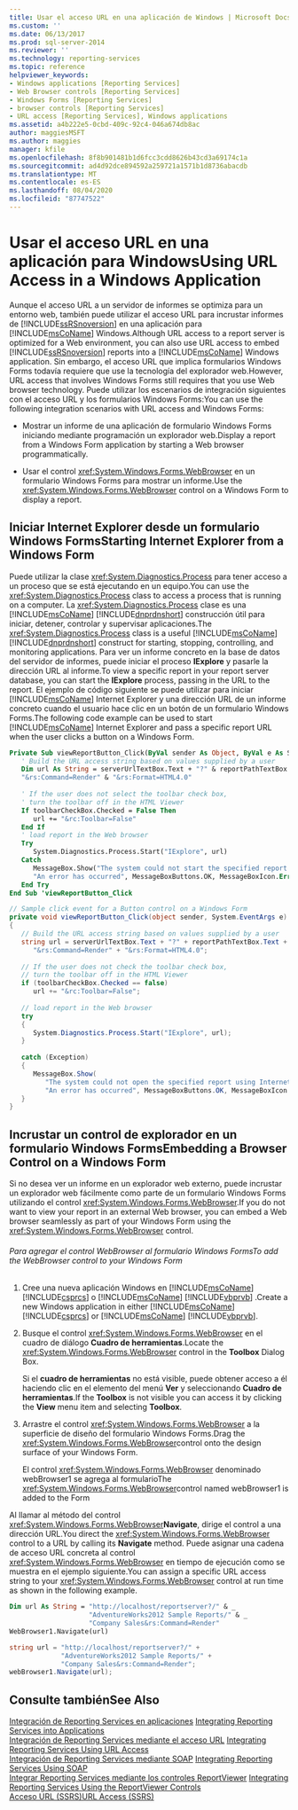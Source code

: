 ```yaml
---
title: Usar el acceso URL en una aplicación de Windows | Microsoft Docs
ms.custom: ''
ms.date: 06/13/2017
ms.prod: sql-server-2014
ms.reviewer: ''
ms.technology: reporting-services
ms.topic: reference
helpviewer_keywords:
- Windows applications [Reporting Services]
- Web Browser controls [Reporting Services]
- Windows Forms [Reporting Services]
- browser controls [Reporting Services]
- URL access [Reporting Services], Windows applications
ms.assetid: a4b222e5-0cbd-409c-92c4-046a674db8ac
author: maggiesMSFT
ms.author: maggies
manager: kfile
ms.openlocfilehash: 8f8b901481b1d6fcc3cdd8626b43cd3a69174c1a
ms.sourcegitcommit: ad4d92dce894592a259721a1571b1d8736abacdb
ms.translationtype: MT
ms.contentlocale: es-ES
ms.lasthandoff: 08/04/2020
ms.locfileid: "87747522"
---
```

# <a name="using-url-access-in-a-windows-application"></a><span data-ttu-id="576cb-102">Usar el acceso URL en una aplicación para Windows</span><span class="sxs-lookup"><span data-stu-id="576cb-102">Using URL Access in a Windows Application</span></span>
  <span data-ttu-id="576cb-103">Aunque el acceso URL a un servidor de informes se optimiza para un entorno web, también puede utilizar el acceso URL para incrustar informes de [!INCLUDE[ssRSnoversion](../../includes/ssrsnoversion-md.md)] en una aplicación para [!INCLUDE[msCoName](../../includes/msconame-md.md)] Windows.</span><span class="sxs-lookup"><span data-stu-id="576cb-103">Although URL access to a report server is optimized for a Web environment, you can also use URL access to embed [!INCLUDE[ssRSnoversion](../../includes/ssrsnoversion-md.md)] reports into a [!INCLUDE[msCoName](../../includes/msconame-md.md)] Windows application.</span></span> <span data-ttu-id="576cb-104">Sin embargo, el acceso URL que implica formularios Windows Forms todavía requiere que use la tecnología del explorador web.</span><span class="sxs-lookup"><span data-stu-id="576cb-104">However, URL access that involves Windows Forms still requires that you use Web browser technology.</span></span> <span data-ttu-id="576cb-105">Puede utilizar los escenarios de integración siguientes con el acceso URL y los formularios Windows Forms:</span><span class="sxs-lookup"><span data-stu-id="576cb-105">You can use the following integration scenarios with URL access and Windows Forms:</span></span>  
  
-   <span data-ttu-id="576cb-106">Mostrar un informe de una aplicación de formulario Windows Forms iniciando mediante programación un explorador web.</span><span class="sxs-lookup"><span data-stu-id="576cb-106">Display a report from a Windows Form application by starting a Web browser programmatically.</span></span>  
  
-   <span data-ttu-id="576cb-107">Usar el control <xref:System.Windows.Forms.WebBrowser> en un formulario Windows Forms para mostrar un informe.</span><span class="sxs-lookup"><span data-stu-id="576cb-107">Use the <xref:System.Windows.Forms.WebBrowser> control on a Windows Form to display a report.</span></span>  
  
## <a name="starting-internet-explorer-from-a-windows-form"></a><span data-ttu-id="576cb-108">Iniciar Internet Explorer desde un formulario Windows Forms</span><span class="sxs-lookup"><span data-stu-id="576cb-108">Starting Internet Explorer from a Windows Form</span></span>  
 <span data-ttu-id="576cb-109">Puede utilizar la clase <xref:System.Diagnostics.Process> para tener acceso a un proceso que se está ejecutando en un equipo.</span><span class="sxs-lookup"><span data-stu-id="576cb-109">You can use the <xref:System.Diagnostics.Process> class to access a process that is running on a computer.</span></span> <span data-ttu-id="576cb-110">La <xref:System.Diagnostics.Process> clase es una [!INCLUDE[msCoName](../../includes/msconame-md.md)] [!INCLUDE[dnprdnshort](../../includes/dnprdnshort-md.md)] construcción útil para iniciar, detener, controlar y supervisar aplicaciones.</span><span class="sxs-lookup"><span data-stu-id="576cb-110">The <xref:System.Diagnostics.Process> class is a useful [!INCLUDE[msCoName](../../includes/msconame-md.md)] [!INCLUDE[dnprdnshort](../../includes/dnprdnshort-md.md)] construct for starting, stopping, controlling, and monitoring applications.</span></span> <span data-ttu-id="576cb-111">Para ver un informe concreto en la base de datos del servidor de informes, puede iniciar el proceso **IExplore** y pasarle la dirección URL al informe.</span><span class="sxs-lookup"><span data-stu-id="576cb-111">To view a specific report in your report server database, you can start the **IExplore** process, passing in the URL to the report.</span></span> <span data-ttu-id="576cb-112">El ejemplo de código siguiente se puede utilizar para iniciar [!INCLUDE[msCoName](../../includes/msconame-md.md)] Internet Explorer y una dirección URL de un informe concreto cuando el usuario hace clic en un botón de un formulario Windows Forms.</span><span class="sxs-lookup"><span data-stu-id="576cb-112">The following code example can be used to start [!INCLUDE[msCoName](../../includes/msconame-md.md)] Internet Explorer and pass a specific report URL when the user clicks a button on a Windows Form.</span></span>  
  
```vb  
Private Sub viewReportButton_Click(ByVal sender As Object, ByVal e As System.EventArgs) Handles viewReportButton.Click  
   ' Build the URL access string based on values supplied by a user  
   Dim url As String = serverUrlTextBox.Text + "?" & reportPathTextBox.Text & _  
   "&rs:Command=Render" & "&rs:Format=HTML4.0"  
  
   ' If the user does not select the toolbar check box,  
   ' turn the toolbar off in the HTML Viewer  
   If toolbarCheckBox.Checked = False Then  
      url += "&rc:Toolbar=False"  
   End If  
   ' load report in the Web browser  
   Try  
      System.Diagnostics.Process.Start("IExplore", url)  
   Catch  
      MessageBox.Show("The system could not start the specified report using Internet Explorer.", _  
      "An error has occurred", MessageBoxButtons.OK, MessageBoxIcon.Error)  
   End Try  
End Sub 'viewReportButton_Click  
```  
  
```csharp  
// Sample click event for a Button control on a Windows Form  
private void viewReportButton_Click(object sender, System.EventArgs e)  
{  
   // Build the URL access string based on values supplied by a user  
   string url = serverUrlTextBox.Text + "?" + reportPathTextBox.Text +  
      "&rs:Command=Render" + "&rs:Format=HTML4.0";  
  
   // If the user does not check the toolbar check box,  
   // turn the toolbar off in the HTML Viewer  
   if (toolbarCheckBox.Checked == false)  
      url += "&rc:Toolbar=False";  
  
   // load report in the Web browser  
   try  
   {  
      System.Diagnostics.Process.Start("IExplore", url);  
   }  
  
   catch (Exception)  
   {  
      MessageBox.Show(  
         "The system could not open the specified report using Internet Explorer.",   
         "An error has occurred", MessageBoxButtons.OK, MessageBoxIcon.Error);  
   }  
}  
```  
  
## <a name="embedding-a-browser-control-on-a-windows-form"></a><span data-ttu-id="576cb-113">Incrustar un control de explorador en un formulario Windows Forms</span><span class="sxs-lookup"><span data-stu-id="576cb-113">Embedding a Browser Control on a Windows Form</span></span>  
 <span data-ttu-id="576cb-114">Si no desea ver un informe en un explorador web externo, puede incrustar un explorador web fácilmente como parte de un formulario Windows Forms utilizando el control <xref:System.Windows.Forms.WebBrowser>.</span><span class="sxs-lookup"><span data-stu-id="576cb-114">If you do not want to view your report in an external Web browser, you can embed a Web browser seamlessly as part of your Windows Form using the <xref:System.Windows.Forms.WebBrowser> control.</span></span>  
  
###### <a name="to-add-the-webbrowser-control-to-your-windows-form"></a><span data-ttu-id="576cb-115">Para agregar el control WebBrowser al formulario Windows Forms</span><span class="sxs-lookup"><span data-stu-id="576cb-115">To add the WebBrowser control to your Windows Form</span></span>  
  
1.  <span data-ttu-id="576cb-116">Cree una nueva aplicación Windows en [!INCLUDE[msCoName](../../includes/msconame-md.md)] [!INCLUDE[csprcs](../../includes/csprcs-md.md)] o [!INCLUDE[msCoName](../../includes/msconame-md.md)] [!INCLUDE[vbprvb](../../includes/vbprvb-md.md)] .</span><span class="sxs-lookup"><span data-stu-id="576cb-116">Create a new Windows application in either [!INCLUDE[msCoName](../../includes/msconame-md.md)] [!INCLUDE[csprcs](../../includes/csprcs-md.md)] or [!INCLUDE[msCoName](../../includes/msconame-md.md)] [!INCLUDE[vbprvb](../../includes/vbprvb-md.md)].</span></span>  
  
2.  <span data-ttu-id="576cb-117">Busque el control <xref:System.Windows.Forms.WebBrowser> en el cuadro de diálogo **Cuadro de herramientas**.</span><span class="sxs-lookup"><span data-stu-id="576cb-117">Locate the <xref:System.Windows.Forms.WebBrowser> control in the **Toolbox** Dialog Box.</span></span>  
  
     <span data-ttu-id="576cb-118">Si el **cuadro de herramientas** no está visible, puede obtener acceso a él haciendo clic en el elemento del menú **Ver** y seleccionando **Cuadro de herramientas**.</span><span class="sxs-lookup"><span data-stu-id="576cb-118">If the **Toolbox** is not visible you can access it by clicking the **View** menu item and selecting **Toolbox**.</span></span>  
  
3.  <span data-ttu-id="576cb-119">Arrastre el control <xref:System.Windows.Forms.WebBrowser> a la superficie de diseño del formulario Windows Forms.</span><span class="sxs-lookup"><span data-stu-id="576cb-119">Drag the <xref:System.Windows.Forms.WebBrowser>control onto the design surface of your Windows Form.</span></span>  
  
     <span data-ttu-id="576cb-120">El control <xref:System.Windows.Forms.WebBrowser> denominado webBrowser1 se agrega al formulario</span><span class="sxs-lookup"><span data-stu-id="576cb-120">The <xref:System.Windows.Forms.WebBrowser>control named webBrowser1 is added to the Form</span></span>  
  
 <span data-ttu-id="576cb-121">Al llamar al método del control <xref:System.Windows.Forms.WebBrowser>**Navigate**, dirige el control a una dirección URL.</span><span class="sxs-lookup"><span data-stu-id="576cb-121">You direct the <xref:System.Windows.Forms.WebBrowser> control to a URL by calling its **Navigate** method.</span></span> <span data-ttu-id="576cb-122">Puede asignar una cadena de acceso URL concreta al control <xref:System.Windows.Forms.WebBrowser> en tiempo de ejecución como se muestra en el ejemplo siguiente.</span><span class="sxs-lookup"><span data-stu-id="576cb-122">You can assign a specific URL access string to your <xref:System.Windows.Forms.WebBrowser> control at run time as shown in the following example.</span></span>  
  
```vb  
Dim url As String = "http://localhost/reportserver?/" & _  
                    "AdventureWorks2012 Sample Reports/" & _  
                    "Company Sales&rs:Command=Render"  
WebBrowser1.Navigate(url)  
```  
  
```csharp  
string url = "http://localhost/reportserver?/" +  
             "AdventureWorks2012 Sample Reports/" +  
             "Company Sales&rs:Command=Render";  
webBrowser1.Navigate(url);  
```  
  
## <a name="see-also"></a><span data-ttu-id="576cb-123">Consulte también</span><span class="sxs-lookup"><span data-stu-id="576cb-123">See Also</span></span>  
 <span data-ttu-id="576cb-124">[Integración de Reporting Services en aplicaciones](../application-integration/integrating-reporting-services-into-applications.md) </span><span class="sxs-lookup"><span data-stu-id="576cb-124">[Integrating Reporting Services into Applications](../application-integration/integrating-reporting-services-into-applications.md) </span></span>  
 <span data-ttu-id="576cb-125">[Integración de Reporting Services mediante el acceso URL](integrating-reporting-services-using-url-access.md) </span><span class="sxs-lookup"><span data-stu-id="576cb-125">[Integrating Reporting Services Using URL Access](integrating-reporting-services-using-url-access.md) </span></span>  
 <span data-ttu-id="576cb-126">[Integración de Reporting Services mediante SOAP](integrating-reporting-services-using-soap.md) </span><span class="sxs-lookup"><span data-stu-id="576cb-126">[Integrating Reporting Services Using SOAP](integrating-reporting-services-using-soap.md) </span></span>  
 <span data-ttu-id="576cb-127">[Integrar Reporting Services mediante los controles ReportViewer](integrating-reporting-services-using-reportviewer-controls.md) </span><span class="sxs-lookup"><span data-stu-id="576cb-127">[Integrating Reporting Services Using the ReportViewer Controls](integrating-reporting-services-using-reportviewer-controls.md) </span></span>  
 [<span data-ttu-id="576cb-128">Acceso URL &#40;SSRS&#41;</span><span class="sxs-lookup"><span data-stu-id="576cb-128">URL Access &#40;SSRS&#41;</span></span>](../url-access-ssrs.md)  
  
  
